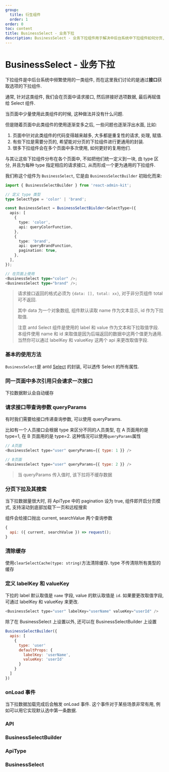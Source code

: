 ```yaml
---
group:
  title: 衍生组件
  order: 1
order: 0
toc: content
title: BusinessSelect - 业务下拉
description: BusinessSelect - 业务下拉组件用于解决中后台系统中下拉组件如何分页, 如何复用等问题.
---
```


# BusinessSelect - 业务下拉

下拉组件是中后台系统中频繁使用的一类组件, 而在这里我们讨论的是通过**接口**获取选项的下拉组件.

通常, 针对这类组件, 我们会在页面中请求接口, 然后拼接好选项数据, 最后再赋值给 Select 组件.

当页面中少量使用此类组件的时候, 这种做法并没有什么问题.

但是随着页面中此类组件的使用逐渐变多之后, 一些问题也逐渐浮出水面, 比如:

1. 页面中针对此类组件的代码变得越来越多, 大多都是重复性的请求, 处理, 赋值.
2. 有些下拉是需要分页的, 希望能对分页的下拉组件进行更通用的封装.
3. 很多下拉组件会在多个页面中多次使用, 如何更好的复用他们.

与其让这些下拉组件分布在各个页面中, 不如把他们统一定义到一块, 由 type 区分, 并且为每种 type 指定相应的请求接口, 从而形成一个更为通用的下拉组件.

我们称这个组件为 `BusinessSelect`, 它是由 `BusinessSelectBuilder` 初始化而来:

```ts
import { BusinessSelectBuilder } from 'react-admin-kit';

// 定义 type 类型
type SelectType = 'color' | 'brand';

const BusinessSelect = BusinessSelectBiulder<SelectType>({
  apis: [
    {
      type: 'color',
      api: queryColorFunction,
    },
    {
      type: 'brand',
      api: queryBrandFunction,
      pagination: true,
    },
  ],
});

// 在页面上使用
<BusinessSelect type="color" />;
<BusinessSelect type="brand" />;
```

> 请求接口返回的格式必须为 `{data: [], total: xx}`, 对于非分页组件 total 可不返回.
>
> 其中 data 为一个对象数组, 组件默认读取 name 作为文本显示, id 作为下拉取值.
>
> 注意 antd Select 组件是使用的 label 和 value 作为文本和下拉取值字段. 本组件使用 name 和 id 来取值是因为后端返回的数据中这两个值更为通用. 当然你可以通过 labelKey 和 valueKey 这两个 api 来更改取值字段.

### 基本的使用方法

`BusinessSelect`是 antd [Select](https://ant-design.antgroup.com/components/select-cn) 的封装, 可以透传 Select 的所有属性.

<code src="./demos/basic/index.tsx"></code>

### 同一页面中多次引用只会请求一次接口

下拉数据默认会自动缓存

<code src="./demos/oneQuery/index.tsx"></code>

### 请求接口带查询参数 queryParams

有时我们需要给接口传递查询参数, 可以使用 queryParams.

比如有一个人员接口会根据 type 来区分不同的人员类型, 在 A 页面用的是 type=1, 在 B 页面用的是 type=2. 这种情况可以使用`queryParams`属性

```js
// A页面
<BusinessSelect type="user" queryParams={{ type: 1 }} />

// B页面
<BusinessSelect type="user" queryParams={{ type: 2 }} />
```

> 当 queryParams 传入值时, 该下拉将不缓存数据

<code src="./demos/queryParams/index.tsx"></code>

### 分页下拉及其搜索

当下拉数据量很大时, 将 ApiType 中的 pagination 设为 true, 组件即开启分页模式, 支持滚动到底部加载下一页和远程搜索

组件会给接口抛出 current, searchValue 两个查询参数

```js
{
  api: ({ current, searchValue }) => request();
}
```

<code src="./demos/search/index.tsx"></code>

### 清除缓存

使用`clearSelectCache(type: string)`方法清除缓存. type 不传清除所有类型的缓存

<code src="./demos/clearCache/index.tsx"></code>

### 定义 labelKey 和 valueKey

下拉的 label 默认取值是 `name` 字段, value 的默认取值是 `id`. 如果要更改取值字段, 可通过 labelKey 和 valueKey 来更改.

```js
<BusinessSelect type="user" labelKey="userName" valueKey="userId" />
```

除了在 BusinessSelect 上设置以外, 还可以在 BusinessSelectBuilder 上设置

```js
BusinessSelectBuilder({
  apis: [
    {
      type: 'user'
      defaultProps: {
        labelKey: 'userName',
        valueKey: 'userId'
      }
    }
  ]
})
```

### onLoad 事件
当下拉数据加载完成后会触发 onLoad 事件. 这个事件对于某些场景非常有用, 例如可以用它实现默认选中第一条数据.

<code src="./demos/onLoad/index.tsx"></code>

### API

### BusinessSelectBuilder

<API filePath='src/BusinessSelectBuilder/index.tsx' name='BusinessSelectBuilder'></API>

### ApiType

<API name='BizApi'></API>

### BusinessSelect

<API name='BusinessSelectSelf'></API>

